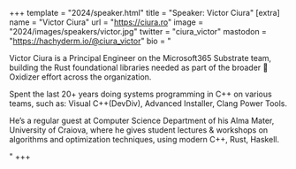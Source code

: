 +++
template = "2024/speaker.html"
title = "Speaker: Victor Ciura"
[extra]
  name = "Victor Ciura"
  url = "https://ciura.ro"
  image = "2024/images/speakers/victor.jpg"
  twitter = "ciura_victor"
  mastodon = "https://hachyderm.io/@ciura_victor"
  bio = "<p>Victor Ciura is a Principal Engineer on the Microsoft365 Substrate team, building the Rust foundational libraries needed as part of the broader 🦀Oxidizer effort across the organization.</p><p>Spent the last 20+ years doing systems programming in C++ on various teams, such as: Visual C++(DevDiv), Advanced Installer, Clang Power Tools.</p><p>He’s a regular guest at Computer Science Department of his Alma Mater, University of Craiova, where he gives student lectures & workshops on algorithms and optimization techniques, using modern C++, Rust, Haskell.</p>"
+++

